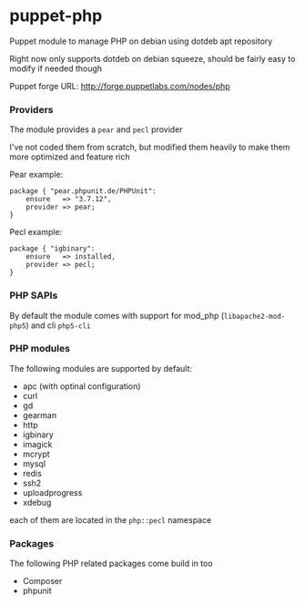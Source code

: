 puppet-php
==========

Puppet module to manage PHP on debian using dotdeb apt repository

Right now only supports dotdeb on debian squeeze, should be fairly easy to modify if needed though

Puppet forge URL: http://forge.puppetlabs.com/nodes/php

### Providers

The module provides a `pear` and `pecl` provider 

I've not coded them from scratch, but modified them heavily to make them more optimized and feature rich

Pear example: 

```
package { "pear.phpunit.de/PHPUnit":
  	ensure 	 => "3.7.12",
	provider => pear;
}
```

Pecl example:

```
package { "igbinary":
	ensure   => installed,
	provider => pecl;
}
```

### PHP SAPIs

By default the module comes with support for mod_php (`libapache2-mod-php5`) and cli `php5-cli`

### PHP modules

The following modules are supported by default:

* apc (with optinal configuration)
* curl
* gd
* gearman
* http
* igbinary
* imagick
* mcrypt
* mysql
* redis
* ssh2
* uploadprogress
* xdebug

each of them are located in the `php::pecl` namespace

### Packages

The following PHP related packages come build in too

* Composer
* phpunit
